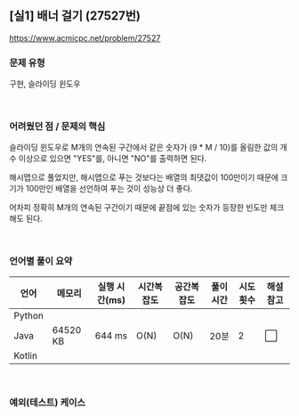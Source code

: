 ## [실1] 배너 걸기 (27527번)

https://www.acmicpc.net/problem/27527

### 문제 유형

구현, 슬라이딩 윈도우

<br>

### 어려웠던 점 / 문제의 핵심

슬라이딩 윈도우로 M개의 연속된 구간에서 같은 숫자가 (9 * M / 10)를 올림한 값의 개수 이상으로 있으면 "YES"를, 아니면 "NO"를 출력하면 된다.

해시맵으로 풀었지만, 해시맵으로 푸는 것보다는 배열의 최댓값이 100만이기 때문에 크기가 100만인 배열을 선언하여 푸는 것이 성능상 더 좋다.

어차피 정확히 M개의 연속된 구간이기 때문에 끝점에 있는 숫자가 등장한 빈도만 체크해도 된다.

<br>

### 언어별 풀이 요약

| 언어   | 메모리   | 실행 시간(ms) | 시간복잡도 | 공간복잡도 | 풀이 시간 | 시도 횟수 | 해설 참고            |
| ------ | -------- | ------------- | ---------- | ---------- | --------- | --------- | -------------------- |
| Python |          |               |            |            |           |           |                      |
| Java   | 64520 KB | 644 ms        | O(N)       | O(N)       | 20분      | 2         | :white_large_square: |
| Kotlin |          |               |            |            |           |           |                      |

<br>

### 예외(테스트) 케이스

```
```

